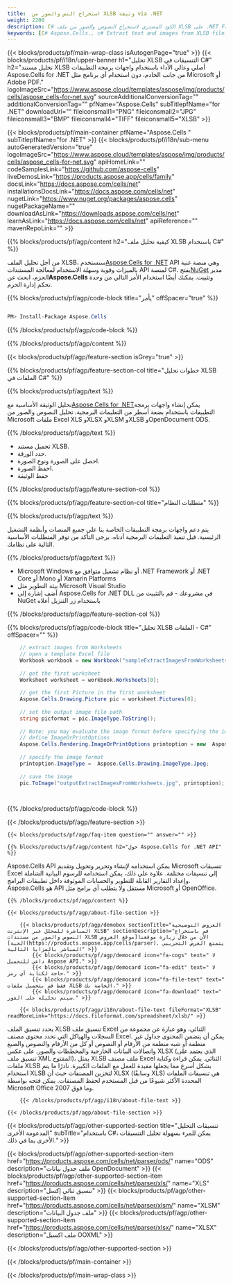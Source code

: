 ```yaml
---
title:  استخراج النص والصور من XLSB وثيقة via .NET
weight: 2200
description: C# الكود المصدري لاستخراج النصوص والصور من ملف XLSB على .NET Framework أو .NET Core أو Mono أو Xamarin Platforms.
keywords: [C# Aspose.Cells., c# Extract text and images from XLSB file., c# How to Parse XLSB File., c# Extract text from XLSB file., Extract images from XLSB file using C#]
---
```

{{< blocks/products/pf/main-wrap-class isAutogenPage="true" >}}
{{< blocks/products/pf/i18n/upper-banner h1="تحليل XLSB التنسيقات في C#" h2="تحليل مستند XLSB أصلي وعالي الأداء باستخدام واجهات برمجة التطبيقات Aspose.Cells for .NET من جانب الخادم، دون استخدام أي برنامج مثل Microsoft أو Adobe PDF." logoImageSrc="https://www.aspose.cloud/templates/aspose/img/products/cells/aspose_cells-for-net.svg" sourceAdditionalConversionTag="" additionalConversionTag="" pfName="Aspose.Cells" subTitlepfName="for .NET" downloadUrl="" fileiconsmall1="PNG" fileiconsmall2="JPG" fileiconsmall3="BMP" fileiconsmall4="TIFF" fileiconsmall5="XLSB" >}}

{{< blocks/products/pf/main-container pfName="Aspose.Cells " subTitlepfName="for .NET" >}}
{{< blocks/products/pf/i18n/sub-menu autoGeneratedVersion="true" logoImageSrc="https://www.aspose.cloud/templates/aspose/img/products/cells/aspose_cells-for-net.svg" apiHomeLink="" codeSamplesLink="https://github.com/aspose-cells" liveDemosLink="https://products.aspose.app/cells/family" docsLink="https://docs.aspose.com/cells/net" installationsDocsLink="https://docs.aspose.com/cells/net" nugetLink="https://www.nuget.org/packages/aspose.cells" nugetPackageName="" downloadAsLink="https://downloads.aspose.com/cells/net" learnAsLink="https://docs.aspose.com/cells/net" apiReference="" mavenRepoLink="" >}}

{{% blocks/products/pf/agp/content h2="كيفية تحليل ملف XLSB باستخدام C#" %}}

 من أجل تحليل الملف XLSB، سنستخدم[Aspose.Cells for .NET](https://products.aspose.com/cells/net) API وهي منصة غنية بالميزات وقوية وسهلة الاستخدام لمعالجة المستندات API لمنصة C#. يفتح[NuGet](https://www.nuget.org/packages/aspose.cells) مدير الحزم، ابحث عن**Aspose.Cells** وتثبيت. يمكنك أيضًا استخدام الأمر التالي من وحدة تحكم إدارة الحزم.

{{% blocks/products/pf/agp/code-block title="يأمر" offSpacer="true" %}}

```cs

PM> Install-Package Aspose.Cells

```

{{% /blocks/products/pf/agp/code-block %}}

{{% /blocks/products/pf/agp/content %}}

{{< blocks/products/pf/agp/feature-section isGrey="true" >}}

{{% blocks/products/pf/agp/feature-section-col title="خطوات تحليل XLSB الملفات في C#" %}}

{{% blocks/products/pf/agp/text %}}

 تحليل الوثيقة الأساسية مع[Aspose.Cells for .NET](https://products.aspose.com/cells/net)يمكن إنشاء واجهات برمجة التطبيقات باستخدام بضعة أسطر من التعليمات البرمجية. تحليل النصوص والصور من Microsoft ملفات Excel XLS وXLSX وXLSM وXLSB وOpenDocument ODS.

{{% /blocks/products/pf/agp/text %}}

+ تحميل مستند XLSB.
+ حدد الورقة.
+ احصل على الصورة ونوع الصورة.
+ احفظ الصورة.
+ حفظ الوثيقة

{{% /blocks/products/pf/agp/feature-section-col %}}

{{% blocks/products/pf/agp/feature-section-col title="متطلبات النظام" %}}

{{% blocks/products/pf/agp/text %}}

يتم دعم واجهات برمجة التطبيقات الخاصة بنا على جميع المنصات وأنظمة التشغيل الرئيسية. قبل تنفيذ التعليمات البرمجية أدناه، يرجى التأكد من توفر المتطلبات الأساسية التالية على نظامك.

{{% /blocks/products/pf/agp/text %}}

-  Microsoft Windows أو نظام تشغيل متوافق مع .NET Framework أو .NET Core أو Mono أو Xamarin Platforms
-  بيئة التطوير مثل Microsoft Visual Studio
-  أضف إشارة إلى Aspose.Cells for .NET DLL في مشروعك - قم بالتثبيت من NuGet باستخدام زر التنزيل أعلاه

{{% /blocks/products/pf/agp/feature-section-col %}}

{{% blocks/products/pf/agp/code-block title="تحليل XLSB الملفات - C#" offSpacer="" %}}

```cs
    // extract images from Worksheets 
    // open a template Excel file
    Workbook workbook = new Workbook("sampleExtractImagesFromWorksheets.xlsb");
    
    // get the first worksheet
    Worksheet worksheet = workbook.Worksheets[0];
    
    // get the first Picture in the first worksheet
    Aspose.Cells.Drawing.Picture pic = worksheet.Pictures[0];
    
    // set the output image file path
    string picformat = pic.ImageType.ToString();
                
    // Note: you may evaluate the image format before specifying the image path
    // define ImageOrPrintOptions
    Aspose.Cells.Rendering.ImageOrPrintOptions printoption = new  Aspose.Cells.Rendering.ImageOrPrintOptions();
    
    // specify the image format
    printoption.ImageType =  Aspose.Cells.Drawing.ImageType.Jpeg;
                
    // save the image
    pic.ToImage("outputExtractImagesFromWorksheets.jpg", printoption);  

    

```

{{% /blocks/products/pf/agp/code-block %}}

{{< /blocks/products/pf/agp/feature-section >}}

    {{< blocks/products/pf/agp/faq-item question="" answer="" >}}
 

<!-- aboutfile Starts -->

    {{% blocks/products/pf/agp/content h2="حول Aspose.Cells for .NET API" %}}

 Aspose.Cells API يمكن استخدامه لإنشاء وتحرير وتحويل وتقديم Microsoft تنسيقات Excel إلى تنسيقات مختلفة. علاوة على ذلك، يمكن استخدامه للرسوم البيانية الشاملة وإعداد التقارير القابلة للتطوير والحسابات الموثوقة داخل تطبيقات البرامج. Aspose.Cells هو API مستقل ولا يتطلب أي برامج مثل Microsoft أو OpenOffice.



    {{% /blocks/products/pf/agp/content %}}

    {{< blocks/products/pf/agp/about-file-section >}}

        {{< blocks/products/pf/agp/demobox sectionTitle="العروض التوضيحية المباشرة للمحلل عبر الإنترنت XLSB" sectionDescription="قم باستخراج النصوص والصور من مستندات XLSB الآن من خلال زيارة موقعنا[موقع العروض الحية](https://products.aspose.app/cells/parser). يتمتع العرض التجريبي المباشر بالمزايا التالية" >}}
            {{< blocks/products/pf/agp/democard icon="fa-cogs" text=" لا داعي للتحميل Aspose API." >}}
            {{< blocks/products/pf/agp/democard icon="fa-edit" text=" لا حاجة لكتابة أي رمز." >}}
            {{< blocks/products/pf/agp/democard icon="fa-file-text" text=" فقط قم بتحميل ملفات XLSB الخاصة بك." >}}
            {{< blocks/products/pf/agp/democard icon="fa-download" text=" سيتم تحليله على الفور." >}}

        {{< blocks/products/pf/agp/i18n/about-file-text fileFormat="XLSB" readMoreLink="https://docs.fileformat.com/spreadsheet/xlsb/" >}}
يحدد تنسيق الملف XLSB تنسيق ملف Excel الثنائي، وهو عبارة عن مجموعة من السجلات والهياكل التي تحدد محتوى مصنف Excel. يمكن أن يتضمن المحتوى جداول غير منظمة أو شبه منظمة من الأرقام أو النصوص أو كل من الأرقام والنصوص والصيغ واتصالات البيانات الخارجية والمخططات والصور. على عكس XLSX (الذي يعتمد على تنسيق ملف XML المفتوح)، يمثل XLSB ملف مصنف Excel الثنائي. يمكن قراءة وكتابة ملفات XLSB بشكل أسرع مما يجعلها مفيدة للعمل مع الملفات الكبيرة. نادرًا ما يتم استخدام XLSB لتخزين المصنفات حيث أن XLSX (وسابقًا XLS) هي تنسيقات الملفات المحددة الأكثر شيوعًا من قبل المستخدم لحفظ المصنفات. يمكن فتحه بواسطة Microsoft Office 2007 وما فوق.

        {{< /blocks/products/pf/agp/i18n/about-file-text >}}

    {{< /blocks/products/pf/agp/about-file-section >}}

<!-- aboutfile Ends -->

{{< blocks/products/pf/agp/other-supported-section title="تنسيقات التحليل المدعومة الأخرى" subTitle="باستخدام C#، يمكن للمرء بسهولة تحليل التنسيقات الأخرى بما في ذلك." >}}

{{< blocks/products/pf/agp/other-supported-section-item href="https://products.aspose.com/cells/net/parser/ods/" name="ODS" description="ملف جدول بيانات OpenDocument" >}}
{{< blocks/products/pf/agp/other-supported-section-item href="https://products.aspose.com/cells/net/parser/xls/" name="XLS" description="تنسيق ثنائي إكسل" >}}
{{< blocks/products/pf/agp/other-supported-section-item href="https://products.aspose.com/cells/net/parser/xlsm/" name="XLSM" description="ملف جدول البيانات" >}}
{{< blocks/products/pf/agp/other-supported-section-item href="https://products.aspose.com/cells/net/parser/xlsx/" name="XLSX" description="ملف اكسيل OOXML" >}}

{{< /blocks/products/pf/agp/other-supported-section >}}

{{< /blocks/products/pf/main-container >}}
    
{{< /blocks/products/pf/main-wrap-class >}}
